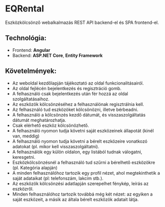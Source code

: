 # EQRental

Eszközkölcsönző webalkalmazás REST API backend-el és SPA frontend-el.

## Technológia: 

  - Frontend: **Angular**
  - Backend: **ASP.NET Core**, **Entity Framework**

## Követelmények: 

  - Az weboldal kezdőlapján tájékoztató az oldal funkcionalitásairól. 
  - Az oldal fejlécén bejelentkezés és regisztráció gomb. 
  - A felhasználó csak bejelentkezés után fér hozzá az oldal szolgáltatásaihoz. 
  - Az eszközök kölcsönzéséhez a felhasználónak regisztrálnia kell. 
  - Az felhasználó tud eszközöket kölcsönözni, illetve bérbeadni. 
  - A felhasználó a kölcsönzés kezdő dátumát, és visszaszolgáltatás dátumát meghatározhatja. 
  - Csak elérhető eszköz kölcsönözhető. 
  - A felhasználó nyomon tudja követni saját eszközeinek állapotát (kinél van, meddig) 
  - A felhasználó nyomon tudja követni a bérelt eszközeire vonatkozó adatokat (pl. mikor kell visszaszolgáltatni). 
  - A felhasználók egy külön oldalon, egy listából tudnak válogatni, keresgetni. 
  - Eszközkölcsönzésnél a felhasználó tud szűrni a bérelhető eszközökre (pl. Kategória alapján) 
  - A minden felhasználóhoz tartozik egy profil nézet, ahol megtekinthetik a saját adataikat (pl: telefonszám, lakcím stb.). 
  - Az eszközök kölcsönzési adatlapján szerepelhet fénykép, leírás az eszközről. 
  - Minden felhasználóhoz tartozik továbbá még két nézet: az egyiken a saját eszközeit, a másik az általa bérelt eszközök adatait látja. 
